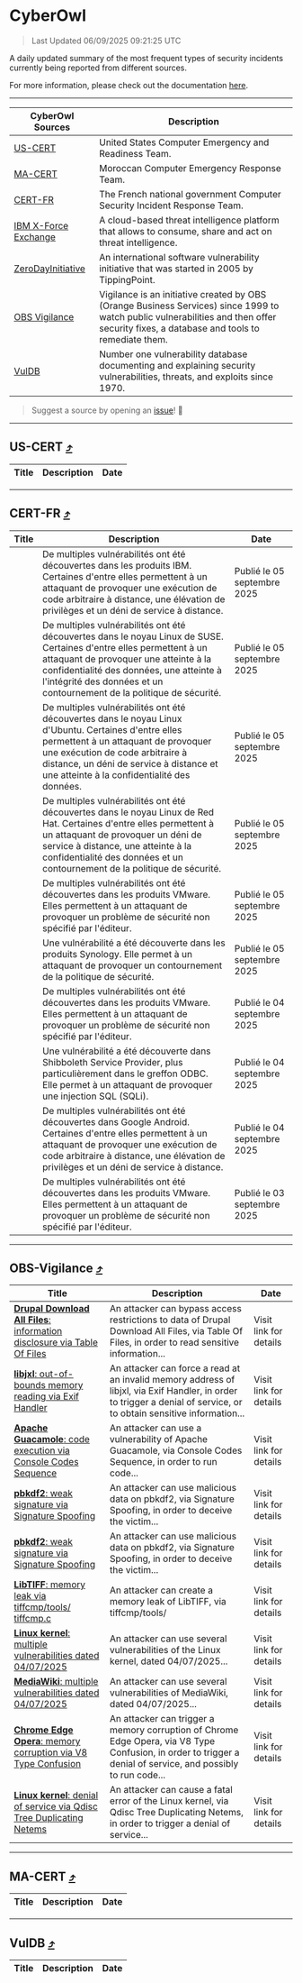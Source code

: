 
 <div id='top'></div>

# CyberOwl

 > Last Updated 06/09/2025 09:21:25 UTC
 
 A daily updated summary of the most frequent types of security incidents currently being reported from different sources.
 
 For more information, please check out the documentation [here](./docs/README.md).
 
 ---
 |CyberOwl Sources|Description|
 |---|---|
 |[US-CERT](#us-cert-arrow_heading_up)|United States Computer Emergency and Readiness Team.|
 |[MA-CERT](#ma-cert-arrow_heading_up)|Moroccan Computer Emergency Response Team.|
 |[CERT-FR](#cert-fr-arrow_heading_up)|The French national government Computer Security Incident Response Team.|
 |[IBM X-Force Exchange](#ibmcloud-arrow_heading_up)|A cloud-based threat intelligence platform that allows to consume, share and act on threat intelligence.|
 |[ZeroDayInitiative](#zerodayinitiative-arrow_heading_up)|An international software vulnerability initiative that was started in 2005 by TippingPoint.|
 |[OBS Vigilance](#obs-vigilance-arrow_heading_up)|Vigilance is an initiative created by OBS (Orange Business Services) since 1999 to watch public vulnerabilities and then offer security fixes, a database and tools to remediate them.|
 |[VulDB](#vuldb-arrow_heading_up)|Number one vulnerability database documenting and explaining security vulnerabilities, threats, and exploits since 1970.|
 
 > Suggest a source by opening an [issue](https://github.com/karimhabush/cyberowl/issues)! :raised_hands:
 ---

## US-CERT [:arrow_heading_up:](#cyberowl)

 |Title|Description|Date|
 |---|---|---|
 
 ---

## CERT-FR [:arrow_heading_up:](#cyberowl)

 |Title|Description|Date|
 |---|---|---|
 |[](https://www.cert.ssi.gouv.fr/avis/CERTFR-2025-AVI-0760/)|De multiples vulnérabilités ont été découvertes dans les produits IBM. Certaines d'entre elles permettent à un attaquant de provoquer une exécution de code arbitraire à distance, une élévation de privilèges et un déni de service à distance.|Publié le 05 septembre 2025|
 |[](https://www.cert.ssi.gouv.fr/avis/CERTFR-2025-AVI-0759/)|De multiples vulnérabilités ont été découvertes dans le noyau Linux de SUSE. Certaines d'entre elles permettent à un attaquant de provoquer une atteinte à la confidentialité des données, une atteinte à l'intégrité des données et un contournement de la politique de sécurité.|Publié le 05 septembre 2025|
 |[](https://www.cert.ssi.gouv.fr/avis/CERTFR-2025-AVI-0758/)|De multiples vulnérabilités ont été découvertes dans le noyau Linux d'Ubuntu. Certaines d'entre elles permettent à un attaquant de provoquer une exécution de code arbitraire à distance, un déni de service à distance et une atteinte à la confidentialité des données.|Publié le 05 septembre 2025|
 |[](https://www.cert.ssi.gouv.fr/avis/CERTFR-2025-AVI-0757/)|De multiples vulnérabilités ont été découvertes dans le noyau Linux de Red Hat. Certaines d'entre elles permettent à un attaquant de provoquer un déni de service à distance, une atteinte à la confidentialité des données et un contournement de la politique de sécurité.|Publié le 05 septembre 2025|
 |[](https://www.cert.ssi.gouv.fr/avis/CERTFR-2025-AVI-0756/)|De multiples vulnérabilités ont été découvertes dans les produits VMware. Elles permettent à un attaquant de provoquer un problème de sécurité non spécifié par l'éditeur.|Publié le 05 septembre 2025|
 |[](https://www.cert.ssi.gouv.fr/avis/CERTFR-2025-AVI-0755/)|Une vulnérabilité a été découverte dans les produits Synology. Elle permet à un attaquant de provoquer un contournement de la politique de sécurité.|Publié le 05 septembre 2025|
 |[](https://www.cert.ssi.gouv.fr/avis/CERTFR-2025-AVI-0754/)|De multiples vulnérabilités ont été découvertes dans les produits VMware. Elles permettent à un attaquant de provoquer un problème de sécurité non spécifié par l'éditeur.|Publié le 04 septembre 2025|
 |[](https://www.cert.ssi.gouv.fr/avis/CERTFR-2025-AVI-0753/)|Une vulnérabilité a été découverte dans Shibboleth Service Provider, plus particulièrement dans le greffon ODBC. Elle permet à un attaquant de provoquer une injection SQL (SQLi).|Publié le 04 septembre 2025|
 |[](https://www.cert.ssi.gouv.fr/avis/CERTFR-2025-AVI-0752/)|De multiples vulnérabilités ont été découvertes dans Google Android. Certaines d'entre elles permettent à un attaquant de provoquer une exécution de code arbitraire à distance, une élévation de privilèges et un déni de service à distance.|Publié le 04 septembre 2025|
 |[](https://www.cert.ssi.gouv.fr/avis/CERTFR-2025-AVI-0751/)|De multiples vulnérabilités ont été découvertes dans les produits VMware. Elles permettent à un attaquant de provoquer un problème de sécurité non spécifié par l'éditeur.|Publié le 03 septembre 2025|
 
 ---

## OBS-Vigilance [:arrow_heading_up:](#cyberowl)

 |Title|Description|Date|
 |---|---|---|
 |[<a href="https://vigilance.fr/vulnerability/Drupal-Download-All-Files-information-disclosure-via-Table-Of-Files-45810" class="noirorange"><b>Drupal Download All Files</b>: information disclosure via Table Of Files</a>](https://vigilance.fr/vulnerability/Drupal-Download-All-Files-information-disclosure-via-Table-Of-Files-45810)|An attacker can bypass access restrictions to data of Drupal Download All Files, via Table Of Files, in order to read sensitive information...|Visit link for details|
 |[<a href="https://vigilance.fr/vulnerability/libjxl-out-of-bounds-memory-reading-via-Exif-Handler-47603" class="noirorange"><b>libjxl</b>: out-of-bounds memory reading via Exif Handler</a>](https://vigilance.fr/vulnerability/libjxl-out-of-bounds-memory-reading-via-Exif-Handler-47603)|An attacker can force a read at an invalid memory address of libjxl, via Exif Handler, in order to trigger a denial of service, or to obtain sensitive information...|Visit link for details|
 |[<a href="https://vigilance.fr/vulnerability/Apache-Guacamole-code-execution-via-Console-Codes-Sequence-47600" class="noirorange"><b>Apache Guacamole</b>: code execution via Console Codes Sequence</a>](https://vigilance.fr/vulnerability/Apache-Guacamole-code-execution-via-Console-Codes-Sequence-47600)|An attacker can use a vulnerability of Apache Guacamole, via Console Codes Sequence, in order to run code...|Visit link for details|
 |[<a href="https://vigilance.fr/vulnerability/pbkdf2-weak-signature-via-Signature-Spoofing-47599" class="noirorange"><b>pbkdf2</b>: weak signature via Signature Spoofing</a>](https://vigilance.fr/vulnerability/pbkdf2-weak-signature-via-Signature-Spoofing-47599)|An attacker can use malicious data on pbkdf2, via Signature Spoofing, in order to deceive the victim...|Visit link for details|
 |[<a href="https://vigilance.fr/vulnerability/pbkdf2-weak-signature-via-Signature-Spoofing-47598" class="noirorange"><b>pbkdf2</b>: weak signature via Signature Spoofing</a>](https://vigilance.fr/vulnerability/pbkdf2-weak-signature-via-Signature-Spoofing-47598)|An attacker can use malicious data on pbkdf2, via Signature Spoofing, in order to deceive the victim...|Visit link for details|
 |[<a href="https://vigilance.fr/vulnerability/LibTIFF-memory-leak-via-tiffcmp-tools-tiffcmp-c-48031" class="noirorange"><b>LibTIFF</b>: memory leak via tiffcmp/tools/<wbr>tiffcmp.c</wbr></a>](https://vigilance.fr/vulnerability/LibTIFF-memory-leak-via-tiffcmp-tools-tiffcmp-c-48031)|An attacker can create a memory leak of LibTIFF, via tiffcmp/tools/|Visit link for details|
 |[<a href="https://vigilance.fr/vulnerability/Linux-kernel-multiple-vulnerabilities-dated-04-07-2025-47597" class="noirorange"><b>Linux kernel</b>: multiple vulnerabilities dated 04/07/2025</a>](https://vigilance.fr/vulnerability/Linux-kernel-multiple-vulnerabilities-dated-04-07-2025-47597)|An attacker can use several vulnerabilities of the Linux kernel, dated 04/07/2025...|Visit link for details|
 |[<a href="https://vigilance.fr/vulnerability/MediaWiki-multiple-vulnerabilities-dated-04-07-2025-47596" class="noirorange"><b>MediaWiki</b>: multiple vulnerabilities dated 04/07/2025</a>](https://vigilance.fr/vulnerability/MediaWiki-multiple-vulnerabilities-dated-04-07-2025-47596)|An attacker can use several vulnerabilities of MediaWiki, dated 04/07/2025...|Visit link for details|
 |[<a href="https://vigilance.fr/vulnerability/Chrome-Edge-Opera-memory-corruption-via-V8-Type-Confusion-45800" class="noirorange"><b>Chrome  Edge  Opera</b>: memory corruption via V8 Type Confusion</a>](https://vigilance.fr/vulnerability/Chrome-Edge-Opera-memory-corruption-via-V8-Type-Confusion-45800)|An attacker can trigger a memory corruption of Chrome  Edge  Opera, via V8 Type Confusion, in order to trigger a denial of service, and possibly to run code...|Visit link for details|
 |[<a href="https://vigilance.fr/vulnerability/Linux-kernel-denial-of-service-via-Qdisc-Tree-Duplicating-Netems-48027" class="noirorange"><b>Linux kernel</b>: denial of service via Qdisc Tree Duplicating Netems</a>](https://vigilance.fr/vulnerability/Linux-kernel-denial-of-service-via-Qdisc-Tree-Duplicating-Netems-48027)|An attacker can cause a fatal error of the Linux kernel, via Qdisc Tree Duplicating Netems, in order to trigger a denial of service...|Visit link for details|
 
 ---

## MA-CERT [:arrow_heading_up:](#cyberowl)

 |Title|Description|Date|
 |---|---|---|
 
 ---

## VulDB [:arrow_heading_up:](#cyberowl)

 |Title|Description|Date|
 |---|---|---|
 